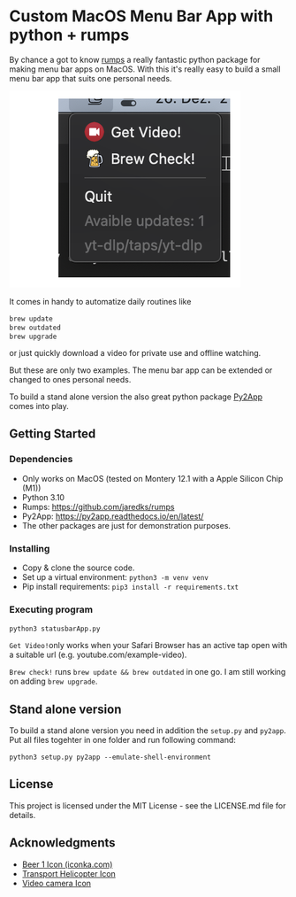 # Custom MacOS Menu Bar App with python + rumps

By chance a got to know [rumps](https://github.com/jaredks/rumps) a really fantastic python package for making menu bar apps on MacOS. With this it's really easy to build a small menu bar app that suits one personal needs.

<img src="./img/2.png">

It comes in handy to automatize daily routines like 
```
brew update
brew outdated
brew upgrade
```
or just quickly download a video for private use and offline watching.

But these are only two examples. The menu bar app can be extended or changed to ones personal needs.

To build a stand alone version the also great python package [Py2App](https://py2app.readthedocs.io/en/latest/) comes into play.

## Getting Started

### Dependencies

* Only works on MacOS (tested on Montery 12.1 with a Apple Silicon Chip (M1))
* Python 3.10
* Rumps: https://github.com/jaredks/rumps
* Py2App: https://py2app.readthedocs.io/en/latest/
* The other packages are just for demonstration purposes.

### Installing

* Copy & clone the source code.
* Set up a virtual environment: ```python3 -m venv venv```
* Pip install requirements: ```pip3 install -r requirements.txt```


### Executing program
```
python3 statusbarApp.py
```

```Get Video!```only works when your Safari Browser has an active tap open with a suitable url (e.g. youtube.com/example-video).

```Brew check!``` runs ```brew update && brew outdated``` in one go. I am still working on adding ```brew upgrade```. 

## Stand alone version

To build a stand alone version you need in addition the ```setup.py``` and ```py2app```. 
Put all files togehter in one folder and run following command:
```
python3 setup.py py2app --emulate-shell-environment
```

## License

This project is licensed under the MIT License - see the LICENSE.md file for details.


## Acknowledgments

* [Beer 1 Icon (iconka.com)](https://iconarchive.com/icons/iconka/lucky-leprechaun/license.txt)
* [Transport Helicopter Icon](https://icons8.com/)
* [Video camera Icon](https://iconarchive.com/show/circle-icons-by-martz90/video-camera-icon.html)

